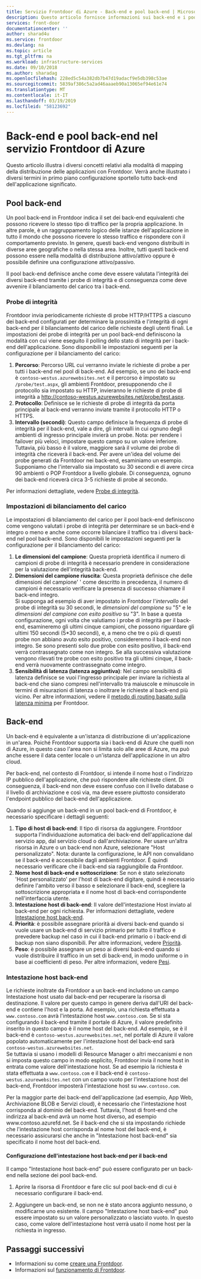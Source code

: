 ```yaml
---
title: Servizio Frontdoor di Azure - Back-end e pool back-end | Microsoft Docs
description: Questo articolo fornisce informazioni sui back-end e i pool back-end per la configurazione di Frontdoor.
services: front-door
documentationcenter: ''
author: sharad4u
ms.service: frontdoor
ms.devlang: na
ms.topic: article
ms.tgt_pltfrm: na
ms.workload: infrastructure-services
ms.date: 09/10/2018
ms.author: sharadag
ms.openlocfilehash: 228ed5c54a382db7b47d19adacf9e5db398c53ae
ms.sourcegitcommit: 5839af386c5a2ad46aaaeb90a13065ef94e61e74
ms.translationtype: MT
ms.contentlocale: it-IT
ms.lasthandoff: 03/19/2019
ms.locfileid: "58123692"
---
```

# <a name="backends-and-backend-pools-in-azure-front-door-service"></a>Back-end e pool back-end nel servizio Frontdoor di Azure
Questo articolo illustra i diversi concetti relativi alla modalità di mapping della distribuzione delle applicazioni con Frontdoor. Verrà anche illustrato i diversi termini in primo piano configurazione sportello tutto back-end dell'applicazione significato.

## <a name="backend-pool"></a>Pool back-end
Un pool back-end in Frontdoor indica il set dei back-end equivalenti che possono ricevere lo stesso tipo di traffico per la propria applicazione. In altre parole, è un raggruppamento logico delle istanze dell'applicazione in tutto il mondo che possono ricevere lo stesso traffico e rispondere con il comportamento previsto. In genere, questi back-end vengono distribuiti in diverse aree geografiche o nella stessa area. Inoltre, tutti questi back-end possono essere nella modalità di distribuzione attivo/attivo oppure è possibile definire una configurazione attivo/passivo.

Il pool back-end definisce anche come deve essere valutata l'integrità dei diversi back-end tramite i probe di integrità e di conseguenza come deve avvenire il bilanciamento del carico tra i back-end.

### <a name="health-probes"></a>Probe di integrità
Frontdoor invia periodicamente richieste di probe HTTP/HTTPS a ciascuno dei back-end configurati per determinare la prossimità e l'integrità di ogni back-end per il bilanciamento del carico delle richieste degli utenti finali. Le impostazioni dei probe di integrità per un pool back-end definiscono la modalità con cui viene eseguito il polling dello stato di integrità per i back-end dell'applicazione. Sono disponibili le impostazioni seguenti per la configurazione per il bilanciamento del carico:

1. **Percorso**: Percorso URL cui verranno inviate le richieste di probe a per tutti i back-end nel pool di back-end. Ad esempio, se uno dei back-end è `contoso-westus.azurewebsites.net` e il percorso è impostato su `/probe/test.aspx`, gli ambienti Frontdoor, presupponendo che il protocollo sia impostato su HTTP, invieranno le richieste di probe di integrità a http://contoso-westus.azurewebsites.net/probe/test.aspx. 
2. **Protocollo**: Definisce se le richieste di probe di integrità da porta principale al back-end verranno inviate tramite il protocollo HTTP o HTTPS.
3. **Intervallo (secondi)**: Questo campo definisce la frequenza di probe di integrità per il back-end, vale a dire, gli intervalli in cui ognuno degli ambienti di ingresso principale invierà un probe. Nota: per rendere i failover più veloci, impostare questo campo su un valore inferiore. Tuttavia, più basso è il valore, maggiore sarà il volume dei probe di integrità che riceverà il back-end. Per avere un'idea del volume dei probe generati da Frontdoor nei back-end, esaminiamo un esempio. Supponiamo che l'intervallo sia impostato su 30 secondi e di avere circa 90 ambienti o POP Frontdoor a livello globale. Di conseguenza, ognuno dei back-end riceverà circa 3-5 richieste di probe al secondo.

Per informazioni dettagliate, vedere [Probe di integrità](front-door-health-probes.md).

### <a name="load-balancing-settings"></a>Impostazioni di bilanciamento del carico
Le impostazioni di bilanciamento del carico per il pool back-end definiscono come vengono valutati i probe di integrità per determinare se un back-end è integro o meno e anche come occorre bilanciare il traffico tra i diversi back-end nel pool back-end. Sono disponibili le impostazioni seguenti per la configurazione per il bilanciamento del carico:

1. **Le dimensioni del campione**: Questa proprietà identifica il numero di campioni di probe di integrità è necessario prendere in considerazione per la valutazione dell'integrità back-end.
2. **Dimensioni del campione riuscita**: Questa proprietà definisce che delle dimensioni del campione' ' come descritto in precedenza, il numero di campioni è necessario verificare la presenza di successo chiamare il back-end integro. 
</br>Si supponga ad esempio di aver impostato in Frontdoor l'*intervallo* del probe di integrità su 30 secondi, le *dimensioni del campione* su "5" e le *dimensioni del campione con esito positivo* su "3". In base a questa configurazione, ogni volta che valutiamo i probe di integrità per il back-end, esamineremo gli ultimi cinque campioni, che possono riguardare gli ultimi 150 secondi (5*30 secondi), e, a meno che tre o più di questi probe non abbiano avuto esito positivo, considereremo il back-end non integro. Se sono presenti solo due probe con esito positivo, il back-end verrà contrassegnato come non integro. Se alla successiva valutazione vengono rilevati tre probe con esito positivo tra gli ultimi cinque, il back-end verrà nuovamente contrassegnato come integro.
3. **Sensibilità di latenza (latenza aggiuntiva)**: Nel campo sensibilità di latenza definisce se vuoi l'ingresso principale per inviare la richiesta al back-end che siano compresi nell'intervallo tra maiuscole e minuscole in termini di misurazioni di latenza o inoltrare le richieste al back-end più vicino. Per altre informazioni, vedere il [metodo di routing basato sulla latenza minima](front-door-routing-methods.md#latency) per Frontdoor.

## <a name="backend"></a>Back-end
Un back-end è equivalente a un'istanza di distribuzione di un'applicazione in un'area. Poiché Frontdoor supporta sia i back-end di Azure che quelli non di Azure, in questo caso l'area non si limita solo alle aree di Azure, ma può anche essere il data center locale o un'istanza dell'applicazione in un altro cloud.

Per back-end, nel contesto di Frontdoor, si intende il nome host o l'indirizzo IP pubblico dell'applicazione, che può rispondere alle richieste client. Di conseguenza, il back-end non deve essere confuso con il livello database o il livello di archiviazione e così via, ma deve essere piuttosto considerato l'endpoint pubblico del back-end dell'applicazione.

Quando si aggiunge un back-end in un pool back-end di Frontdoor, è necessario specificare i dettagli seguenti:

1. **Tipo di host di back-end**: Il tipo di risorsa da aggiungere. Frontdoor supporta l'individuazione automatica dei back-end dell'applicazione dal servizio app, dal servizio cloud o dall'archiviazione. Per usare un'altra risorsa in Azure o un back-end non Azure, selezionare "Host personalizzato". Nota: durante la configurazione, le API non convalidano se il back-end è accessibile dagli ambienti Frontdoor. È quindi necessario verificare che il back-end sia raggiungibile da Frontdoor. 
2. **Nome host di back-end e sottoscrizione**: Se non è stato selezionato 'Host personalizzato' per l'host di back-end digitare, quindi è necessario definire l'ambito verso il basso e selezionare il back-end, scegliere la sottoscrizione appropriata e il nome host di back-end corrispondente nell'interfaccia utente.
3. **Intestazione host di back-end**: Il valore dell'intestazione Host inviato al back-end per ogni richiesta. Per informazioni dettagliate, vedere [Intestazione host back-end](#hostheader).
4. **Priorità**: è possibile assegnare priorità ai diversi back-end quando si vuole usare un back-end di servizio primario per tutto il traffico e prevedere backup nel caso in cui il back-end primario o i back-end di backup non siano disponibili. Per altre informazioni, vedere [Priorità](front-door-routing-methods.md#priority).
5. **Peso**: è possibile assegnare un peso ai diversi back-end quando si vuole distribuire il traffico in un set di back-end, in modo uniforme o in base ai coefficienti di peso. Per altre informazioni, vedere [Pesi](front-door-routing-methods.md#weighted).


### <a name = "hostheader"></a>Intestazione host back-end

Le richieste inoltrate da Frontdoor a un back-end includono un campo Intestazione host usato dal back-end per recuperare la risorsa di destinazione. Il valore per questo campo in genere deriva dall'URI del back-end e contiene l'host e la porta. Ad esempio, una richiesta effettuata a `www.contoso.com` avrà l'intestazione host `www.contoso.com`. Se si sta configurando il back-end tramite il portale di Azure, il valore predefinito inserito in questo campo è il nome host del back-end. Ad esempio, se è il back-end è `contoso-westus.azurewebsites.net`, nel portale di Azure il valore popolato automaticamente per l'intestazione host del back-end sarà `contoso-westus.azurewebsites.net`. 
</br>Se tuttavia si usano i modelli di Resource Manager o altri meccanismi e non si imposta questo campo in modo esplicito, Frontdoor invia il nome host in entrata come valore dell'intestazione host. Se ad esempio la richiesta è stata effettuata a `www.contoso.com` e il back-end è `contoso-westus.azurewebsites.net` con un campo vuoto per l'intestazione host del back-end, Frontdoor imposterà l'intestazione host su `www.contoso.com`.

Per la maggior parte dei back-end dell'applicazione (ad esempio, App Web, Archiviazione BLOB e Servizi cloud), è necessario che l'intestazione host corrisponda al dominio del back-end. Tuttavia, l'host di front-end che indirizza al back-end avrà un nome host diverso, ad esempio www\.contoso.azurefd.net. Se il back-end che si sta impostando richiede che l'intestazione host corrisponda al nome host del back-end, è necessario assicurarsi che anche in "Intestazione host back-end" sia specificato il nome host del back-end.

#### <a name="configuring-the-backend-host-header-for-the-backend"></a>Configurazione dell'intestazione host back-end per il back-end
Il campo "Intestazione host back-end" può essere configurato per un back-end nella sezione dei pool back-end.

1. Aprire la risorsa di Frontdoor e fare clic sul pool back-end di cui è necessario configurare il back-end.

2. Aggiungere un back-end, se non ne è stato ancora aggiunto nessuno, o modificarne uno esistente. Il campo "Intestazione host back-end" può essere impostato su un valore personalizzato o lasciato vuoto. In questo caso, come valore dell'intestazione host verrà usato il nome host per la richiesta in ingresso.



## <a name="next-steps"></a>Passaggi successivi

- Informazioni su come [creare una Frontdoor](quickstart-create-front-door.md).
- Informazioni sul [funzionamento di Frontdoor](front-door-routing-architecture.md).